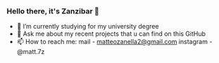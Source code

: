 ### Hello there, it's Zanzibar 👋


- 🔭 I’m currently studying for my university degree
- 💬 Ask me about my recent projects that u can find on this GitHub
- 📫 How to reach me:
          mail - matteozanella2@gmail.com
          instagram - @matt.7z
